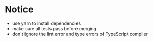 # Notice
* use yarn to install dependencies
* make sure all tests pass before merging
* don't ignore the lint error and type errors of TypeScript compiler